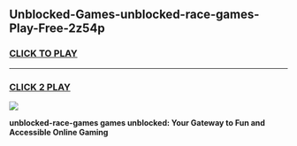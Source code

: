 
## Unblocked-Games-unblocked-race-games-Play-Free-2z54p
<h3>
<a href="https://premium76.site?title=unblocked-race-games&ref=18A1">CLICK TO PLAY</a></h3>
<hr>

<h3>
<a href="https://premium76.site?title=unblocked-race-games&ref=18A1">CLICK 2 PLAY</a>
  
</h3>

<a href="https://premium76.site?title=unblocked-race-games&ref=18A1"><img src="https://clearcache.store/games.png"></a>


**unblocked-race-games games unblocked: Your Gateway to Fun and Accessible Online Gaming**
